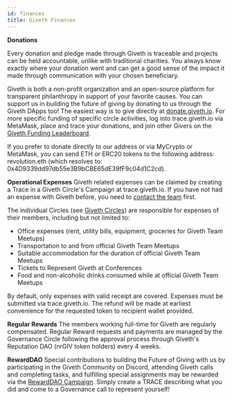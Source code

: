 ```yaml
---
id: finances
title: Giveth Finances
---
```

**Donations**

Every donation and pledge made through Giveth is traceable and projects can be held accountable, unlike with traditional charities. You always know exactly where your donation went and can get a good sense of the impact it made through communication with your chosen beneficiary.

Giveth is both a non-profit organization and an open-source platform for transparent philanthropy in support of your favorite causes. You can support us in building the future of giving by donating to us through the Giveth DApps too! The easiest way is to give directly at [donate.giveth.io](https://giveth.io/donate/giveth). For more specific funding of specific circle activities, log into trace.giveth.io via MetaMask, place and trace your donations, and join other Givers on the [Giveth Funding Leaderboard](https://www.trace.giveth.io/community/giveth-dac).

If you prefer to donate directly to our address or via MyCrypto or MetaMask, you can send ETH or ERC20 tokens to the following address: revolution.eth (which resolves to: 0x4D9339dd97db55e3B9bCBE65dE39fF9c04d1C2cd).

**Operational Expenses**
Giveth related expenses can be claimed by creating a Trace in a Giveth Circle's Campaign at trace.giveth.io. If you have not had an expense with Giveth before, you need to [contact the team](https://discord.gg/cCsYnNDkq2) first.

The individual Circles (see [Giveth Circles](https://docs.giveth.io/whatisgiveth/givethCircles)) are responsible for expenses of their members, including but not limited to:

- Office expenses (rent, utility bills, equipment, groceries for Giveth Team Meetups)
- Transportation to and from official Giveth Team Meetups
- Suitable accommodation for the duration of official Giveth Team Meetups
- Tickets to Represent Giveth at Conferences
- Food and non-alcoholic drinks consumed while at official Giveth Team Meetups

By default, only expenses with valid receipt are covered. Expenses must be submitted via trace.giveth.io. The refund will be made at earliest convenience for the requested token to recipient wallet provided.

**Regular Rewards**
The members working full-time for Giveth are regularly compensated. Regular Reward requests and payments are managed by the Governance Circle following the approval process through Giveth's Reputation DAO (nrGIV token holders) every 4 weeks.

**RewardDAO**
Special contributions to building the Future of Giving with us by participating in the Giveth Community on Discord, attending Giveth calls and completing tasks, and fulfilling special assignments may be rewarded via the [RewardDAO Campaign](https://www.trace.giveth.io/campaign/rewarddao). Simply create a TRACE describing what you did and come to a Governance call to represent yourself!

